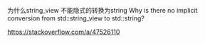 为什么string_view 不能隐式的转换为string
Why is there no implicit conversion from std::string_view to std::string?

https://stackoverflow.com/a/47526110
